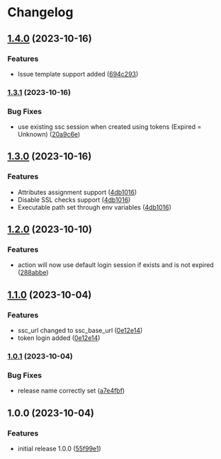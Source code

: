 # Changelog

## [1.4.0](https://www.github.com/agendry-pub/gha-ssc-create-application-version/compare/v1.3.1...v1.4.0) (2023-10-16)


### Features

* Issue template support added ([694c293](https://www.github.com/agendry-pub/gha-ssc-create-application-version/commit/694c293286d70017cff9e8f5a107b27ed31326ae))

### [1.3.1](https://www.github.com/agendry-pub/gha-ssc-create-application-version/compare/v1.3.0...v1.3.1) (2023-10-16)


### Bug Fixes

* use existing ssc session when created using tokens (Expired = Unknown) ([20a9c6e](https://www.github.com/agendry-pub/gha-ssc-create-application-version/commit/20a9c6e079aa837d768a827dc28b4590768cd07d))

## [1.3.0](https://www.github.com/agendry-pub/gha-ssc-create-application-version/compare/v1.2.0...v1.3.0) (2023-10-16)


### Features

* Attributes assignment support ([4db1016](https://www.github.com/agendry-pub/gha-ssc-create-application-version/commit/4db1016f4f1afa876214c5a0ef5a3961fe3195ea))
* Disable SSL checks support ([4db1016](https://www.github.com/agendry-pub/gha-ssc-create-application-version/commit/4db1016f4f1afa876214c5a0ef5a3961fe3195ea))
* Executable path set through env variables ([4db1016](https://www.github.com/agendry-pub/gha-ssc-create-application-version/commit/4db1016f4f1afa876214c5a0ef5a3961fe3195ea))

## [1.2.0](https://www.github.com/agendry-pub/gha-ssc-create-application-version/compare/v1.1.0...v1.2.0) (2023-10-10)


### Features

* action will now use default login session if exists and is not expired ([288abbe](https://www.github.com/agendry-pub/gha-ssc-create-application-version/commit/288abbed1c8fcf0eccf1035c0bd3a214a1d000c6))

## [1.1.0](https://www.github.com/agendry-pub/gha-ssc-create-application-version/compare/v1.0.1...v1.1.0) (2023-10-04)


### Features

* ssc_url changed to ssc_base_url ([0e12e14](https://www.github.com/agendry-pub/gha-ssc-create-application-version/commit/0e12e141d4cd12a902d075b7ab648a8dad60143d))
* token login added ([0e12e14](https://www.github.com/agendry-pub/gha-ssc-create-application-version/commit/0e12e141d4cd12a902d075b7ab648a8dad60143d))

### [1.0.1](https://www.github.com/agendry-pub/gha-ssc-create-application-version/compare/v1.0.0...v1.0.1) (2023-10-04)


### Bug Fixes

* release name correctly set ([a7e4fbf](https://www.github.com/agendry-pub/gha-ssc-create-application-version/commit/a7e4fbf7efbe752744ffe0e5e6095596203bffff))

## 1.0.0 (2023-10-04)


### Features

* initial release 1.0.0 ([55f99e1](https://www.github.com/agendry-pub/gha-ssc-create-application-version/commit/55f99e15d9fe381d222090eb9529e5f93543c9b7))
